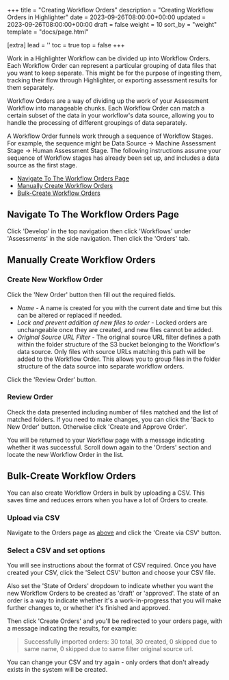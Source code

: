 +++
title = "Creating Workflow Orders"
description = "Creating Workflow Orders in Highlighter"
date = 2023-09-26T08:00:00+00:00
updated = 2023-09-26T08:00:00+00:00
draft = false
weight = 10
sort_by = "weight"
template = "docs/page.html"

[extra]
lead = ''
toc = true
top = false
+++

Work in a Highlighter Workflow can be divided up into Workflow Orders. Each Workflow Order can represent a particular grouping of data files that you want to keep separate. This might be for the purpose of ingesting them, tracking their flow through Highlighter, or exporting assessment results for them separately.

Workflow Orders are a way of dividing up the work of your Assessment Workflow into manageable chunks. Each Workflow Order can match a certain subset of the data in your workflow's data source, allowing you to handle the processing of different groupings of data separately.

A Workflow Order funnels work through a sequence of Workflow Stages. For example, the sequence might be Data Source -> Machine Assessment Stage -> Human Assessment Stage. The following instructions assume your sequence of Workflow stages has already been set up, and includes a data source as the first stage.

- <a href="#navigate-to-the-workflow-orders-page">Navigate To The Workflow Orders Page</a>
- <a href="#manually-create-workflow-orders">Manually Create Workflow Orders</a>
- <a href="#bulk-create-workflow-orders">Bulk-Create Workflow Orders</a>

## Navigate To The Workflow Orders Page

Click 'Develop' in the top navigation then click 'Workflows' under 'Assessments' in the side navigation. Then click the 'Orders' tab.

## Manually Create Workflow Orders

### Create New Workflow Order
Click the 'New Order' button then fill out the required fields.
<ul>
  <li><em>Name</em> - A name is created for you with the current date and time but this can be altered or replaced if needed.</li>
  <li><em>Lock and prevent addition of new files to order</em> - Locked orders are unchangeable once they are created, and new files cannot be added.</li>
  <li><em>Original Source URL Filter</em> - The original source URL filter defines a path within the folder structure of the S3 bucket belonging to the Workflow's data source. Only files with source URLs matching this path will be added to the Workflow Order. This allows you to group files in the folder structure of the data source into separate workflow orders.</li>
</ul>

Click the 'Review Order' button.

### Review Order
Check the data presented including number of files matched and the list of matched folders. If you need to make changes, you can click the 'Back to New Order' button. Otherwise click 'Create and Approve Order'.

You will be returned to your Workflow page with a message indicating whether it was successful. Scroll down again to the 'Orders' section and locate the new Workflow Order in the list.

## Bulk-Create Workflow Orders
You can also create Workflow Orders in bulk by uploading a CSV. This saves time and reduces errors when you have a lot of Orders to create.

### Upload via CSV

Navigate to the Orders page as <a href="#navigate-to-the-workflow-orders-page">above</a> and click the 'Create via CSV' button.

### Select a CSV and set options

You will see instructions about the format of CSV required. Once you have created your CSV, click the 'Select CSV' button and choose your CSV file.

Also set the 'State of Orders' dropdown to indicate whether you want the new Workflow Orders to be created as 'draft' or 'approved'. The state of an order is a way to indicate whether it's a work-in-progress that you will make further changes to, or whether it's finished and approved.

Then click 'Create Orders' and you'll be redirected to your orders page, with a message indicating the results, for example:<blockquote>Successfully imported orders: 30 total, 30 created, 0 skipped due to same name, 0 skipped due to same filter original source url.</blockquote> You can change your CSV and try again - only orders that don't already exists in the system will be created.

